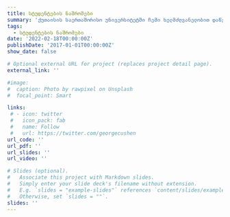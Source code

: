 ```yaml
---
title: სტუდენტების ნაშრომები
summary: 'ქუთაისის საერთაშორისო უნივერსიტეტში ჩემი ხელმძღვანელობით დაწერილი სადიპლომო ნაშრომები'
tags:
  - სტუდენტების ნაშრომები
date: '2022-02-18T00:00:00Z'
publishDate: '2017-01-01T00:00:00Z'
show_date: false

# Optional external URL for project (replaces project detail page).
external_link: ''

#image:
#  caption: Photo by rawpixel on Unsplash
#  focal_point: Smart

links:
 # - icon: twitter
 #   icon_pack: fab
 #   name: Follow
 #   url: https://twitter.com/georgecushen
url_code: ''
url_pdf: ''
url_slides: ''
url_video: ''

# Slides (optional).
#   Associate this project with Markdown slides.
#   Simply enter your slide deck's filename without extension.
#   E.g. `slides = "example-slides"` references `content/slides/example-slides.md`.
#   Otherwise, set `slides = ""`.
slides: ''
---
```

 





